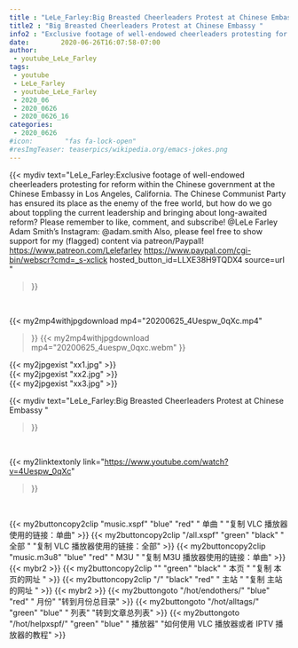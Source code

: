 ```yaml
---
title : "LeLe_Farley:Big Breasted Cheerleaders Protest at Chinese Embassy "
title2 : "Big Breasted Cheerleaders Protest at Chinese Embassy "
info2 : "Exclusive footage of well-endowed cheerleaders protesting for reform within the Chinese government at the Chinese Embassy in Los Angeles, California. The Chinese Communist Party has ensured its place as the enemy of the free world, but how do we go about toppling the current leadership and bringing about long-awaited reform?  Please remember to like, comment, and subscribe! @LeLe Farley  Adam Smith’s Instagram: @adam.smith  Also, please feel free to show support for my (flagged) content via patreon/Paypall! https://www.patreon.com/Lelefarley  https://www.paypal.com/cgi-bin/webscr?cmd=_s-xclick hosted_button_id=LLXE38H9TQDX4 source=url "
date:        2020-06-26T16:07:58-07:00
author:
 - youtube_LeLe_Farley
tags:
 - youtube
 - LeLe_Farley
 - youtube_LeLe_Farley
 - 2020_06
 - 2020_0626
 - 2020_0626_16
categories:
 - 2020_0626
#icon:        "fas fa-lock-open"
#resImgTeaser: teaserpics/wikipedia.org/emacs-jokes.png
---
```


{{< mydiv text="LeLe_Farley:Exclusive footage of well-endowed cheerleaders protesting for reform within the Chinese government at the Chinese Embassy in Los Angeles, California. The Chinese Communist Party has ensured its place as the enemy of the free world, but how do we go about toppling the current leadership and bringing about long-awaited reform?  Please remember to like, comment, and subscribe! @LeLe Farley  Adam Smith’s Instagram: @adam.smith  Also, please feel free to show support for my (flagged) content via patreon/Paypall! https://www.patreon.com/Lelefarley  https://www.paypal.com/cgi-bin/webscr?cmd=_s-xclick hosted_button_id=LLXE38H9TQDX4 source=url "
>}}
<br>


{{< my2mp4withjpgdownload mp4="20200625_4Uespw_0qXc.mp4"
>}}
{{< my2mp4withjpgdownload mp4="20200625_4uespw_0qxc.webm"
>}}

{{< my2jpgexist "xx1.jpg" >}}<br>
{{< my2jpgexist "xx2.jpg" >}}<br>
{{< my2jpgexist "xx3.jpg" >}}<br>



{{< mydiv text="LeLe_Farley:Big Breasted Cheerleaders Protest at Chinese Embassy "
>}}
<br>

{{< my2linktextonly link="https://www.youtube.com/watch?v=4Uespw_0qXc"
>}}


<br>

{{< my2buttoncopy2clip "music.xspf"        "blue"   "red"    " 单曲 "  "复制 VLC 播放器使用的链接：单曲" >}} {{< my2buttoncopy2clip "/all.xspf"         "green"  "black"  " 全部 "  "复制 VLC 播放器使用的链接：全部" >}} {{< my2buttoncopy2clip "music.m3u8"        "blue"   "red"    " M3U  "    "复制 M3U 播放器使用的链接：单曲" >}} {{< mybr2 >}} {{< my2buttoncopy2clip ""                  "green"  "black"  " 本页 "    "复制 本页的网址 " >}} {{< my2buttoncopy2clip "/"                 "black"  "red"    " 主站 "    "复制 主站的网址 " >}} {{< mybr2 >}} {{< my2buttongoto      "/hot/endothers/"   "blue"   "red"    " 月份"   "转到月份总目录" >}} {{< my2buttongoto      "/hot/alltags/"     "green"  "blue"   " 列表"   "转到文章总列表" >}} {{< my2buttongoto      "/hot/helpxspf/"    "green"  "blue"   " 播放器" "如何使用 VLC 播放器或者 IPTV 播放器的教程" >}} 
